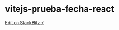 # vitejs-prueba-fecha-react

[Edit on StackBlitz ⚡️](https://stackblitz.com/edit/vitejs-vite-4htfub)
